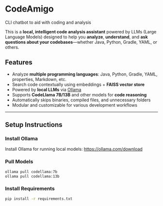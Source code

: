 # CodeAmigo
CLI chatbot to aid with coding and analysis

This is a **local, intelligent code analysis assistant** powered by LLMs (Large Language Models) designed to help you **analyze**, **understand**, and **ask questions about your codebases**—whether Java, Python, Gradle, YAML, or others.

## Features

-  Analyze **multiple programming languages**: Java, Python, Gradle, YAML, properties, Markdown, etc.
-  Search code contextually using embeddings + **FAISS vector store**
-  Powered by **local LLMs** via [Ollama](https://ollama.com/)
-  Supports **CodeLlama 7B/13B** and other models for **code reasoning**
-  Automatically skips binaries, compiled files, and unnecessary folders
-  Modular and customizable for various development workflows

---

## Setup Instructions

### Install Ollama
Install Ollama for running local models: https://ollama.com/download

### Pull Models
```bash
ollama pull codellama:7b
ollama pull codellama:13b
```

### Install Requirements
```bash
pip install -r requirements.txt
```
